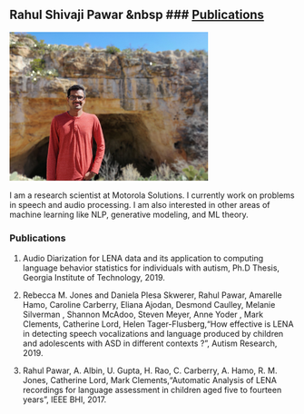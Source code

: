 ## Rahul Shivaji Pawar 				&nbsp			### [Publications](Publications.md)

<img src="assets/rahul_image.jpg" width="350">

I am a research scientist at Motorola Solutions. I currently work on problems in speech and audio processing. I am also interested in other areas of machine learning like NLP, generative modeling, and ML theory.

### Publications

1. Audio Diarization for LENA data and its application to computing language behavior statistics for individuals with autism, Ph.D Thesis, Georgia Institute of Technology, 2019.

2. Rebecca M. Jones and Daniela Plesa Skwerer, Rahul Pawar, Amarelle Hamo, Caroline Carberry, Eliana Ajodan,
Desmond Caulley, Melanie Silverman , Shannon McAdoo, Steven Meyer, Anne Yoder , Mark Clements, Catherine
Lord, Helen Tager-Flusberg,“How effective is LENA in detecting speech vocalizations and language produced by
children and adolescents with ASD in different contexts ?”, Autism Research, 2019.

3. Rahul Pawar, A. Albin, U. Gupta, H. Rao, C. Carberry, A. Hamo, R. M. Jones, Catherine Lord, Mark
Clements,“Automatic Analysis of LENA recordings for language assessment in children aged five to fourteen years”,
IEEE BHI, 2017.